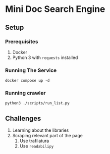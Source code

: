 # Mini Doc Search Engine

## Setup

### Prerequisites

1. Docker
2. Python 3 with `requests` installed


### Running The Service

`docker compose up -d`

### Running crawler

`python3 ./scripts/run_list.py`


## Challenges

1. Learning about the libraries
2. Scraping relevant part of the page
   1. Use trafilatura
   2. Use `readabilipy`

